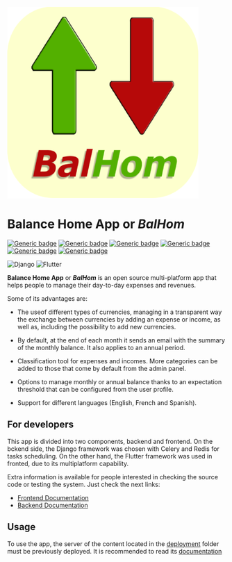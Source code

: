 ![Alt text](./balance_home_app.png?raw=true "")

# Balance Home App or *BalHom*

[![Generic badge](https://img.shields.io/badge/BalHom-v.1.0.7-GREEN.svg)](https://shields.io/)
[![Generic badge](https://img.shields.io/badge/os-android-GREEN.svg)](https://shields.io/)
[![Generic badge](https://img.shields.io/badge/os-ios-GREEN.svg)](https://shields.io/)
[![Generic badge](https://img.shields.io/badge/os-windows-GREEN.svg)](https://shields.io/)
[![Generic badge](https://img.shields.io/badge/os-linux-GREEN.svg)](https://shields.io/)
[![Generic badge](https://img.shields.io/badge/os-web-GREEN.svg)](https://shields.io/)

![Django](https://img.shields.io/badge/django-7B9D4B?style=for-the-badge&logo=django&logoColor=ffdd54)
![Flutter](https://img.shields.io/badge/Flutter-%2302569B.svg?style=for-the-badge&logo=Flutter&logoColor=white)

**Balance Home App** or ***BalHom*** is an open source multi-platform app that helps people to manage their day-to-day expenses and revenues.

Some of its advantages are:

* The useof different types of currencies, managing in a transparent way the exchange between currencies by adding an expense or income, as well as, including the possibility to add new currencies.

* By default, at the end of each month it sends an email with the summary of the monthly balance. It also applies to an annual period.

* Classification tool for expenses and incomes. More categories can be added to those that come by default from the admin panel.

* Options to manage monthly or annual balance thanks to an expectation threshold that can be configured from the user profile.

* Support for different languages (English, French and Spanish).

## For developers

This app is divided into two components, backend and frontend. On the bckend side, the Django framework was chosen with Celery and Redis for tasks scheduling. On the other hand, the Flutter framework was used in fronted, due to its multiplatform capability.

Extra information is available for people interested in checking the source code or testing the system. Just check the next links:

* [Frontend Documentation](https://github.com/fabbo-repo/BalanceHomeApp/tree/main/frontend/flutter#readme)
* [Backend Documentation](https://github.com/fabbo-repo/BalanceHomeApp/tree/main/backend/djangorest#readme)

## Usage

To use the app, the server of the content located in the [deployment](https://github.com/fabbo-repo/BalanceHomeApp/tree/main/backend) folder must be previously deployed. It is recommended to read its [documentation](https://github.com/fabbo-repo/BalanceHomeApp/tree/main/backend/djangorest#readme)
